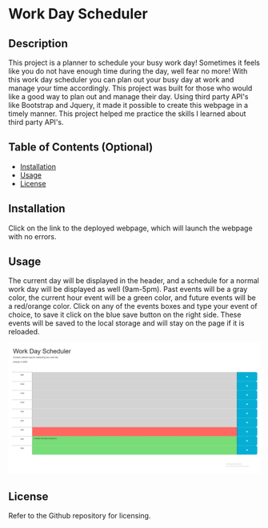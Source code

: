 # Work Day Scheduler

## Description

This project is a planner to schedule your busy work day! Sometimes it feels like you do not have enough time during the day, well fear no more! With this work day scheduler you can plan out your busy day at work and manage your time accordingly.
This project was built for those who would like a good way to plan out and manage their day. Using third party API's like Bootstrap and Jquery, it made it possible to create this webpage in a timely manner.  This project helped me practice the skills I learned about
third party API's.


## Table of Contents (Optional)

- [Installation](#installation)
- [Usage](#usage)
- [License](#license)

## Installation

Click on the link to the deployed webpage, which will launch the webpage with no errors.  


## Usage

The current day will be displayed in the header, and a schedule for a normal work day will be displayed as well (9am-5pm).  Past events will be a gray color, the current hour event will be a green color, and future events will be a red/orange color.  Click on any of the events boxes and type your event of choice, to save it click on the blue save button on the right side.  These events will be saved to the local storage and will stay on the page if it is reloaded.



![alt text](assets/images/Screenshot%202023-01-03%20164828.jpg)



## License

Refer to the Github repository for licensing.
